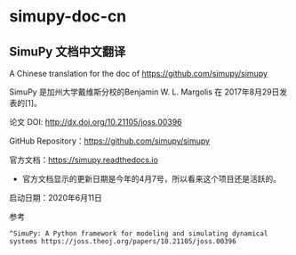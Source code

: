 # simupy-doc-cn
## SimuPy 文档中文翻译

A Chinese translation for the doc of https://github.com/simupy/simupy 

SimuPy 是加州大学戴维斯分校的Benjamin W. L. Margolis 在 2017年8月29日发表的[1]。

论文 DOI: http://dx.doi.org/10.21105/joss.00396

GitHub Repository：https://github.com/simupy/simupy

官方文档：https://simupy.readthedocs.io​

* 官方文档显示的更新日期是今年的4月7号，所以看来这个项目还是活跃的。

启动日期：2020年6月11日

参考

    ^SimuPy: A Python framework for modeling and simulating dynamical systems https://joss.theoj.org/papers/10.21105/joss.00396